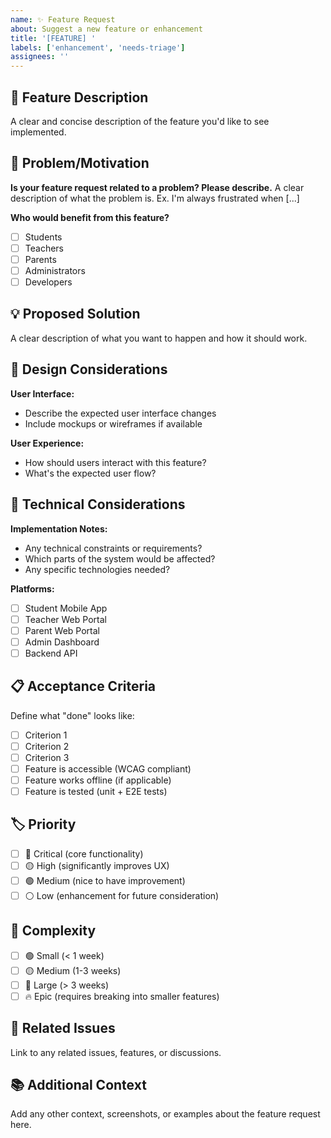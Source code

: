 ```yaml
---
name: ✨ Feature Request  
about: Suggest a new feature or enhancement
title: '[FEATURE] '
labels: ['enhancement', 'needs-triage']
assignees: ''
---
```


## 🎯 Feature Description

A clear and concise description of the feature you'd like to see implemented.

## 🤔 Problem/Motivation

**Is your feature request related to a problem? Please describe.**
A clear description of what the problem is. Ex. I'm always frustrated when [...]

**Who would benefit from this feature?**
- [ ] Students
- [ ] Teachers  
- [ ] Parents
- [ ] Administrators
- [ ] Developers

## 💡 Proposed Solution

A clear description of what you want to happen and how it should work.

## 🎨 Design Considerations

**User Interface:**
- Describe the expected user interface changes
- Include mockups or wireframes if available

**User Experience:**
- How should users interact with this feature?
- What's the expected user flow?

## 🔧 Technical Considerations

**Implementation Notes:**
- Any technical constraints or requirements?
- Which parts of the system would be affected?
- Any specific technologies needed?

**Platforms:**
- [ ] Student Mobile App
- [ ] Teacher Web Portal
- [ ] Parent Web Portal
- [ ] Admin Dashboard
- [ ] Backend API

## 📋 Acceptance Criteria

Define what "done" looks like:

- [ ] Criterion 1
- [ ] Criterion 2
- [ ] Criterion 3
- [ ] Feature is accessible (WCAG compliant)
- [ ] Feature works offline (if applicable)
- [ ] Feature is tested (unit + E2E tests)

## 🏷️ Priority

- [ ] 🔴 Critical (core functionality)
- [ ] 🟡 High (significantly improves UX)
- [ ] 🟢 Medium (nice to have improvement)
- [ ] ⚪ Low (enhancement for future consideration)

## 🚦 Complexity

- [ ] 🟢 Small (< 1 week)
- [ ] 🟡 Medium (1-3 weeks)  
- [ ] 🔴 Large (> 3 weeks)
- [ ] 🔥 Epic (requires breaking into smaller features)

## 🔗 Related Issues

Link to any related issues, features, or discussions.

## 📚 Additional Context

Add any other context, screenshots, or examples about the feature request here.